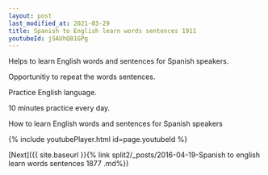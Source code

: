 ```yaml
---
layout: post
last_modified_at: 2021-03-29
title: Spanish to English learn words sentences 1911 
youtubeId: jSAUhQ81GPg
---
```

 
 
Helps to learn English words and sentences for Spanish speakers.

Opportunitiy to repeat the words sentences. 

Practice English language. 
 
10 minutes practice every day. 
 
How to learn English words and sentences for Spanish speakers 
 
{% include youtubePlayer.html id=page.youtubeId %}
 
 
[Next]({{ site.baseurl }}{% link  split2/_posts/2016-04-19-Spanish to english learn words sentences 1877 .md%})
 
